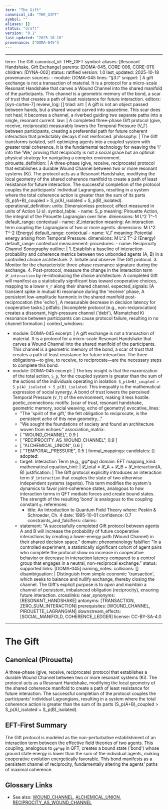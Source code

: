 ```yaml
---
term: "The Gift"
canonical_id: "THE_GIFT"
symbol: ""
aliases: []
status: "draft"
version: "0.1"
last_updated: "2025-10-18"
provenance: ["DOMA-045"]
---
```


---
term: The Gift
canonical_id: THE_GIFT
symbol: 
aliases: [Resonant Handshake, Gift Exchange]
parents: [DOMA-045, CORE-006, CORE-011]
children: [DYNA-002]
status: ratified
version: 1.0
last_updated: 2025-10-18
provenance:
  sources:
    - module: DOMA-045
      lines: "§3.I"
      snippet: |
        A gift exchange is not a transaction of material. It is a protocol for a micro-scale Resonant Handshake that carves a Wound Channel into the shared manifold of the participants. This channel is a geometric memory of the bond, a scar of trust that creates a path of least resistance for future interaction.
  editors: [syn-cortex-7]
  review_log: []
triad:
  art: |
    A gift is not an object passed between hands, but a shared wound carved into spacetime. This scar does not heal; it becomes a channel, a riverbed guiding two separate paths into a single, resonant current.
  law: |
    A completed three-phase Gift protocol (give, receive, reciprocate) measurably lowers the Temporal Pressure (V_Γ) between participants, creating a preferential path for future coherent interaction that predictably decays if not reinforced.
  philosophy: |
    The Gift transforms isolated, self-optimizing agents into a coupled system with greater total coherence. It is the fundamental technology for weaving the 'I' into the 'We,' proving that reciprocity is not a social grace but an optimal physical strategy for navigating a complex environment.
pirouette_definition: |
  A three-phase (give, receive, reciprocate) protocol that establishes a durable Wound Channel between two or more resonant systems (Ki). The protocol acts as a Resonant Handshake, modifying the local geometry of the shared coherence manifold to create a path of least resistance for future interaction. The successful completion of the protocol couples the participants' individual Lagrangians, resulting in a system where the total coherence action is greater than the sum of its parts (S_p(A+B)_coupled > S_p(A)_isolated + S_p(B)_isolated).
operational_definition:
  units: Dimensionless protocol; effect measured in units of Action (J·s).
  symbol_table:
    - name: S_p
      meaning: Pirouette Action, the integral of the Pirouette Lagrangian over time.
      dimensions: M L^2 T^-1
      default_range: contextual
    - name: 𝓛_interaction
      meaning: An interaction term coupling the Lagrangians of two or more agents.
      dimensions: M L^2 T^-2 (Energy)
      default_range: contextual
    - name: V_Γ
      meaning: Potential energy arising from Temporal Pressure.
      dimensions: M L^2 T^-2 (Energy)
      default_range: contextual
  measurement:
    procedures:
      - name: Reciprocity Channel Sonography
        outline: |
          1. Establish a baseline of interaction probability and coherence metrics between two unbonded agents (A, B) in a controlled choice architecture.
          2. Initiate and observe The Gift protocol.
          3. Monitor for the characteristic three-phase resonance signature during the exchange.
          4. Post-protocol, measure the change in the interaction term `𝓛_interaction` by re-introducing the choice architecture. A completed Gift will manifest as a statistically significant bias toward cooperative choices, mapping to a lower `V_Γ` along their shared channel.
        expected_signals: [A transient spike in mutual Ki resonance during the 'receive' phase, A persistent low-amplitude harmonic in the shared manifold post-reciprocation (the 'echo'), A measurable decrease in decision latency for cooperative tasks.]
        pitfalls: [Incomplete protocol (e.g., non-reciprocation) creates a dissonant, high-pressure channel ('debt'), Mismatched Ki resonance between participants can cause protocol failure, resulting in no channel formation.]
context_windows:
  - module: DOMA-045
    excerpt: |
      A gift exchange is not a transaction of material. It is a protocol for a micro-scale Resonant Handshake that carves a Wound Channel into the shared manifold of the participants. This channel is a geometric memory of the bond, a scar of trust that creates a path of least resistance for future interaction. The three obligations—to give, to receive, to reciprocate—are the necessary steps to complete this bond.
  - module: DOMA-045
    excerpt: |
      The key insight is that the maximization of the total action, `S_p`, for the coupled system is greater than the sum of the actions of the individuals operating in isolation: `S_p(A+B)_coupled > S_p(A)_isolated + S_p(B)_isolated`. This inequality is the mathematical expression of social synergy. A bond of trust lowers the perceived Temporal Pressure (`V_Γ`) of the environment, making it less hostile.
poetic_connections:
  motifs: [scar of trust, resonant handshake, geometric memory, social weaving, echo of geometry]
  evocative_lines:
    - "The 'spirit of the gift,' the felt obligation to reciprocate, is the persistent *echo* of this new geometry..."
    - "We sought the foundations of society and found an architecture woven from echoes."
  association_matrix:
    - [ "WOUND_CHANNEL", 0.9 ]
    - [ "RECIPROCITY_AS_WOUND_CHANNEL", 0.9 ]
    - [ "ALCHEMICAL_UNION", 0.6 ]
    - [ "TEMPORAL_PRESSURE", 0.5 ]
formal_mappings:
  candidates: []
  adopted:
    - target: Interaction Term (e.g., gψ*ψφ)
      domain: EFT
      mapping_kind: mathematical
      equation_hint: |
        𝓛_total = 𝓛_A + 𝓛_B + 𝓛_interaction(A, B)
      justification: |
        The Gift protocol explicitly introduces an interaction term `𝓛_interaction` that couples the state of two otherwise independent systems (agents). This term modifies the system's dynamics to favor joint-coherence states, analogous to how interaction terms in QFT mediate forces and create bound states. The strength of the resulting 'bond' is analogous to the coupling constant `g`.
      references:
        - title: An Introduction to Quantum Field Theory
          where: Peskin & Schroeder, Ch. 4
          date: 1995-10-01
      confidence: 0.7
constraints_and_falsifiers:
  claims:
    - statement: "A successfully completed Gift protocol between agents A and B will increase the probability of future cooperative interactions by creating a lower-energy path (Wound Channel) in their shared decision space."
      domain: phenomenology
      falsifier: "In a controlled experiment, a statistically significant cohort of agent pairs who complete the protocol show no increase in cooperative behavior or decrease in interaction latency compared to a control group that engages in a neutral, non-reciprocal exchange."
      status: supported
      links: [DOMA-045]
naming_notes:
  collisions: []
  disambiguation: |
    Distinguish from simple economic 'transaction', which seeks to balance and nullify exchange, thereby closing the channel. The Gift's explicit purpose is to *open* and *maintain* a channel of persistent, imbalanced obligation (reciprocity), ensuring future interaction.
crosslinks:
  near_synonyms: [RESONANT_HANDSHAKE]
  antonyms: [TRANSACTION, ZERO_SUM_INTERACTION]
  prerequisites: [WOUND_CHANNEL, PIROUETTE_LAGRANGIAN]
  downstream_effects: [SOCIAL_MANIFOLD, COHERENCE_LEDGER]
license: CC-BY-SA-4.0
---

# The Gift

## Canonical (Pirouette)
A three-phase (give, receive, reciprocate) protocol that establishes a durable Wound Channel between two or more resonant systems (Ki). The protocol acts as a Resonant Handshake, modifying the local geometry of the shared coherence manifold to create a path of least resistance for future interaction. The successful completion of the protocol couples the participants' individual Lagrangians, resulting in a system where the total coherence action is greater than the sum of its parts (S_p(A+B)_coupled > S_p(A)_isolated + S_p(B)_isolated).

## EFT-First Summary
The Gift protocol is modeled as the non-perturbative establishment of an interaction term between the effective field theories of two agents. This coupling, analogous to `gψ*ψφ` in QFT, creates a bound state ('bond') whose ground state energy is lower than the sum of the individual agents, making cooperative evolution energetically favorable. This bond manifests as a persistent channel of reciprocity, fundamentally altering the agents' paths of maximal coherence.

## Glossary Links
- See also: [WOUND_CHANNEL](./WOUND_CHANNEL.md), [ALCHEMICAL_UNION](./ALCHEMICAL_UNION.md), [RECIPROCITY_AS_WOUND_CHANNEL](./RECIPROCITY_AS_WOUND_CHANNEL.md)